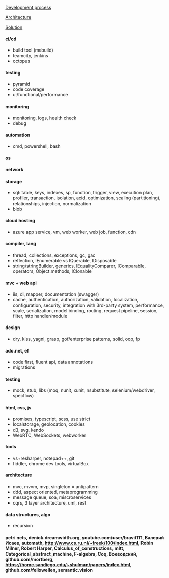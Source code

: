 [Development process](https://github.com/streamcode9/software-design/blob/master/development-process.md)

[Architecture](https://streamcode9.github.io/code/architecture.html)

[Solution](https://streamcode9.github.io/code/solution.html)

#### ci/cd
* build tool (msbuild)
* teamcity, jenkins
* octopus
#### testing
* pyramid
* code coverage
* ui/functional/performance
#### monitoring
* monitoring, logs, health check
* debug
#### automation
* cmd, powershell, bash
#### os
#### network
#### storage
* sql: table, keys, indexes, sp, function, trigger, view, execution plan, profiler, transaction, isolation, acid, optimization, scaling (partitioning), relationships, injection, normalization
* blob
#### cloud hosting
* azure app service, vm, web worker, web job, function, cdn
#### compiler, lang
* thread, collections, exceptions, gc, gac
* reflection, IEnumerable vs IQuerable, IDisposable
* string/stringBuilder, generics, IEqualityComparer, IComparable, operators, Object.methods, IClonable
#### mvc + web api
* iis, di, mapper, documentation (swagger)
* cache, authentication, authorization, validation, localization, configuration, security, integration with 3rd-party system, performance, scale, serialization, model binding, routing, request pipeline, session, filter, http handler/module 
#### design
* dry, kiss, yagni, grasp, gof/enterprise patterns, solid, oop, fp
#### ado.net, ef
* code first, fluent api, data annotations
* migrations
#### testing
* mock, stub, libs (moq, nunit, xunit, nsubstitute, selenium/webdriver, specflow)
#### html, css, js
* promises, typescript, scss, use strict
* localstorage, geolocation, cookies
* d3, svg, kendo
* WebRTC, WebSockets, webworker
#### tools
* vs+resharper, notepad++, git
* fiddler, chrome dev tools, virtualBox
#### architecture
* mvc, mvvm, mvp, singleton = antipattern
* ddd, aspect oriented, metaprogramming
* message queue, soa, miscroservices
* cqrs, 3 layer architecture, uml, rest
#### data structures, algo
* recursion
#### petri nets, deniok.dreamwidth.org, youtube.com/user/bravit111, Валерий Исаев, automath, http://www.cs.ru.nl/~freek/100/index.html, Robin Milner, Robert Harper, Calculus_of_constructions, mltt, Categorical_abstract_machine, F-algebra, Coq, Воеводский, github.com/mortberg, https://home.sandiego.edu/~shulman/papers/index.html, github.com/felixwellen, semantic.vision

